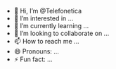 - 👋 Hi, I’m @Telefonetica
- 👀 I’m interested in ...
- 🌱 I’m currently learning ...
- 💞️ I’m looking to collaborate on ...
- 📫 How to reach me ...
- 😄 Pronouns: ...
- ⚡ Fun fact: ...

<!---
Telefonetica/Telefonetica is a ✨ special ✨ repository because its `README.md` (this file) appears on your GitHub profile.
You can click the Preview link to take a look at your changes.
--->
